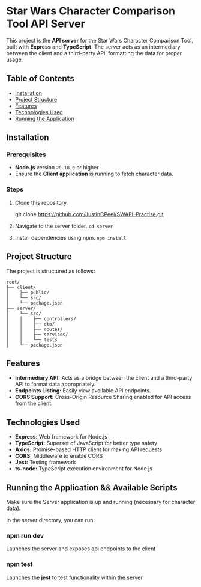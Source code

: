 # Star Wars Character Comparison Tool API Server

This project is the **API server** for the Star Wars Character Comparison Tool, built with **Express** and **TypeScript**. The server acts as an intermediary between the client and a third-party API, formatting the data for proper usage.

## Table of Contents

- [Installation](#installation)
- [Project Structure](#project-structure)
- [Features](#features)
- [Technologies Used](#technologies-used)
- [Running the Application](#running-the-application)

## Installation

### Prerequisites

- **Node.js** version `20.18.0` or higher
- Ensure the **Client application** is running to fetch character data.

### Steps

1. Clone this repository.

   git clone <https://github.com/JustinCPeel/SWAPI-Practise.git>

2. Navigate to the server folder.
   `cd server`

3. Install dependencies using npm.
   `npm install`

## Project Structure

The project is structured as follows:

```
root/
├── client/
│    ├── public/
│    └── src/
│    └── package.json
├── server/
│    └── src/
│    │    ├── controllers/ 
│    │    ├── dto/
│    │    ├── routes/
│    │    ├── services/
│    │    └── tests
│    └── package.json
```

## Features

- **Intermediary API:** Acts as a bridge between the client and a third-party API to format data appropriately.
- **Endpoints Listing:** Easily view available API endpoints.
- **CORS Support:** Cross-Origin Resource Sharing enabled for API access from the client.

## Technologies Used

- **Express:** Web framework for Node.js
- **TypeScript:** Superset of JavaScript for better type safety
- **Axios:** Promise-based HTTP client for making API requests
- **CORS:** Middleware to enable CORS
- **Jest:** Testing framework
- **ts-node:** TypeScript execution environment for Node.js

## Running the Application && Available Scripts

Make sure the Server application is up and running (necessary for character data).

In the server directory, you can run:

### npm run dev

Launches the server and exposes api endpoints to the client

### npm test

Launches the **jest** to test functionality within the server